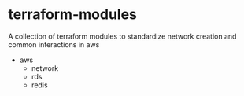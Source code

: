 # terraform-modules
A collection of terraform modules to standardize network creation and common interactions in aws

- aws
    - network
    - rds
    - redis